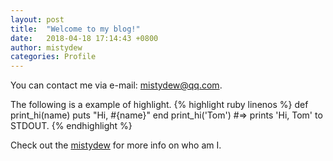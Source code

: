 ```yaml
---
layout: post
title:  "Welcome to my blog!"
date:   2018-04-18 17:14:43 +0800
author: mistydew
categories: Profile
---
```

You can contact me via e-mail: [mistydew@qq.com](https://en.mail.qq.com).

The following is a example of highlight.
{% highlight ruby linenos %}
def print_hi(name)
  puts "Hi, #{name}"
end
print_hi('Tom')
#=> prints 'Hi, Tom' to STDOUT.
{% endhighlight %}

Check out the [mistydew][md] for more info on who am I.

[md]: http://github.com/mistydew
